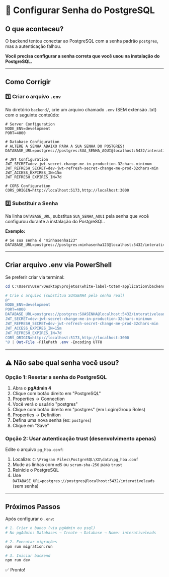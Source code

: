 # 🔐 Configurar Senha do PostgreSQL

## O que aconteceu?

O backend tentou conectar ao PostgreSQL com a senha padrão `postgres`, mas a autenticação falhou.

**Você precisa configurar a senha correta que você usou na instalação do PostgreSQL.**

---

## Como Corrigir

### 1️⃣ Criar o arquivo `.env`

No diretório `backend/`, crie um arquivo chamado `.env` (SEM extensão .txt) com o seguinte conteúdo:

```env
# Server Configuration
NODE_ENV=development
PORT=4000

# Database Configuration
# ALTERE A SENHA ABAIXO PARA A SUA SENHA DO POSTGRES!
DATABASE_URL=postgres://postgres:SUA_SENHA_AQUI@localhost:5432/interativeleads

# JWT Configuration
JWT_SECRET=dev-jwt-secret-change-me-in-production-32chars-minimum
JWT_REFRESH_SECRET=dev-jwt-refresh-secret-change-me-prod-32chars-min
JWT_ACCESS_EXPIRES_IN=15m
JWT_REFRESH_EXPIRES_IN=7d

# CORS Configuration
CORS_ORIGIN=http://localhost:5173,http://localhost:3000
```

### 2️⃣ Substituir a Senha

Na linha `DATABASE_URL`, substitua `SUA_SENHA_AQUI` pela senha que você configurou durante a instalação do PostgreSQL.

**Exemplo:**
```env
# Se sua senha é "minhasenha123"
DATABASE_URL=postgres://postgres:minhasenha123@localhost:5432/interativeleads
```

---

## Criar arquivo .env via PowerShell

Se preferir criar via terminal:

```powershell
cd C:\Users\User\Desktop\projetos\white-label-totem-application\backend

# Crie o arquivo (substitua SUASENHA pela senha real)
@"
NODE_ENV=development
PORT=4000
DATABASE_URL=postgres://postgres:SUASENHA@localhost:5432/interativeleads
JWT_SECRET=dev-jwt-secret-change-me-in-production-32chars-minimum
JWT_REFRESH_SECRET=dev-jwt-refresh-secret-change-me-prod-32chars-min
JWT_ACCESS_EXPIRES_IN=15m
JWT_REFRESH_EXPIRES_IN=7d
CORS_ORIGIN=http://localhost:5173,http://localhost:3000
"@ | Out-File -FilePath .env -Encoding UTF8
```

---

## ⚠️ Não sabe qual senha você usou?

### Opção 1: Resetar a senha do PostgreSQL

1. Abra o **pgAdmin 4**
2. Clique com botão direito em "PostgreSQL"
3. Properties → Connection
4. Você verá o usuário "postgres"
5. Clique com botão direito em "postgres" (em Login/Group Roles)
6. Properties → Definition
7. Defina uma nova senha (ex: `postgres`)
8. Clique em "Save"

### Opção 2: Usar autenticação trust (desenvolvimento apenas)

Edite o arquivo `pg_hba.conf`:
1. Localize: `C:\Program Files\PostgreSQL\XX\data\pg_hba.conf`
2. Mude as linhas com `md5` ou `scram-sha-256` para `trust`
3. Reinicie o PostgreSQL
4. Use `DATABASE_URL=postgres://postgres@localhost:5432/interativeleads` (sem senha)

---

## Próximos Passos

Após configurar o `.env`:

```powershell
# 1. Criar o banco (via pgAdmin ou psql)
# No pgAdmin: Databases → Create → Database → Nome: interativeleads

# 2. Executar migrações
npm run migration:run

# 3. Iniciar backend
npm run dev
```

✅ Pronto!


